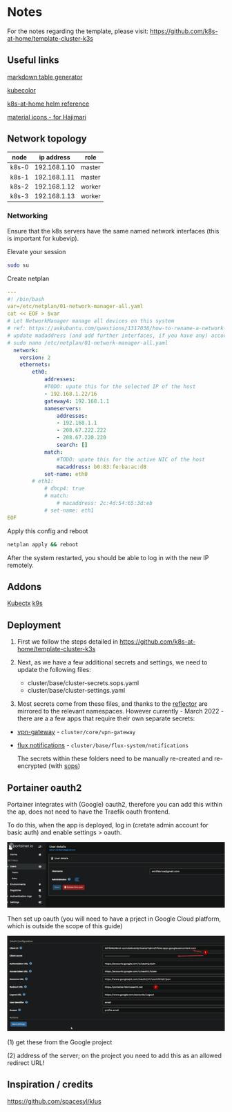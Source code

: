 # Notes

For the notes regarding the template, please visit: <https://github.com/k8s-at-home/template-cluster-k3s>

## Useful links

[markdown table generator](https://www.tablesgenerator.com/markdown_tables#)

[kubecolor](https://github.com/hidetatz/kubecolor)

[k8s-at-home helm reference](https://github.com/k8s-at-home/library-charts/blob/main/charts/stable/common/values.yaml)

[material icons - for Hajimari](https://materialdesignicons.com/)

## Network topology

| node  | ip address   | role   |
|-------|--------------|--------|
| k8s-0 | 192.168.1.10 | master |
| k8s-1 | 192.168.1.11 | master |
| k8s-2 | 192.168.1.12 | worker |
| k8s-3 | 192.168.1.13 | worker |

### Networking


Ensure that the k8s servers have the same named network interfaces (this is important for kubevip).

Elevate your session

```sh
sudo su
```

Create netplan

```yaml
---
#! /bin/bash
var=/etc/netplan/01-network-manager-all.yaml
cat << EOF > $var
# Let NetworkManager manage all devices on this system
# ref: https://askubuntu.com/questions/1317036/how-to-rename-a-network-interface-in-20-04
# update madaddress (and add further interfaces, if you have any) accordingly
# sudo nano /etc/netplan/01-network-manager-all.yaml
  network:
    version: 2
    ethernets:
        eth0:
            addresses:
            #TODO: upate this for the selected IP of the host
            - 192.168.1.22/16
            gateway4: 192.168.1.1
            nameservers:
                addresses:
                - 192.168.1.1
                - 208.67.222.222
                - 208.67.220.220
                search: []
            match:
                #TODO: upate this for the active NIC of the host
                macaddress: b0:83:fe:ba:ac:d8
            set-name: eth0
        # eth1:
            # dhcp4: true
            # match:
                # macaddress: 2c:4d:54:65:3d:eb
            # set-name: eth1
EOF
```
Apply this config and reboot

```sh
netplan apply && reboot
```

After the system restarted, you should be able to log in with the new IP remotely.

## Addons

[Kubectx](https://github.com/ahmetb/kubectx)
[k9s](https://k9scli.io/)

## Deployment

1. First we follow the steps detailed in <https://github.com/k8s-at-home/template-cluster-k3s>

2. Next, as we have a few additional secrets and settings, we need to update the following files:

    - cluster/base/cluster-secrets.sops.yaml
    - cluster/base/cluster-settings.yaml

3. Most secrets come from these files, and thanks to the [reflector](https://github.com/emberstack/kubernetes-reflector) are mirrored to the relevant namespaces.
However currently - March 2022 - there are a a few apps that require their own separate secrets:

- [vpn-gateway](https://github.com/k8s-at-home/pod-gateway) - `cluster/core/vpn-gateway`
- [flux notifications](https://fluxcd.io/docs/guides/notifications/) - `cluster/base/flux-system/notifications`

    The secrets within these folders need to be manually re-created and re-encrypted (with [sops](https://github.com/mozilla/sops))


## Portainer oauth2

Portainer integrates with (Google) oauth2, therefore you can add this within the ap, does not need to have the Traefik oauth frontend.

To do this, when the app is deployed, log in (cretate admin account for basic auth) and enable settings > oauth.

![Add a user](hack/portainer1.png "Adding user in Portainer")

Then set up oauth (you will need to have a prject in Google Cloud platform, which is outside the scope of this guide)

![Oauth2 settings in Portainer](hack/portainer2.png "Oauth2 settings in Portainer")

(1) get these from the Google project

(2) address of the server; on the project you need to add this as an allowed redirect URL!


## Inspiration / credits

<https://github.com/spacesyl/klus>
